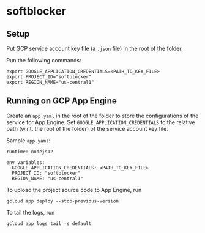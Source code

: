 # softblocker

## Setup
Put GCP service account key file (a `.json` file) in the root of the folder.

Run the following commands:
```
export GOOGLE_APPLICATION_CREDENTIALS=<PATH_TO_KEY_FILE>
export PROJECT_ID="softblocker"
export REGION_NAME="us-central1"        
```

## Running on GCP App Engine

Create an `app.yaml` in the root of the folder to store the configurations of the service for App Engine. Set `GOOGLE_APPLICATION_CREDENTIALS` to the relative path (w.r.t. the root of the folder) of the service account key file.

Sample `app.yaml`:
```
runtime: nodejs12

env_variables:
  GOOGLE_APPLICATION_CREDENTIALS: <PATH_TO_KEY_FILE>
  PROJECT_ID: "softblocker"
  REGION_NAME: "us-central1"
```

To upload the project source code to App Engine, run
```
gcloud app deploy --stop-previous-version
```

To tail the logs, run
```
gcloud app logs tail -s default
```
